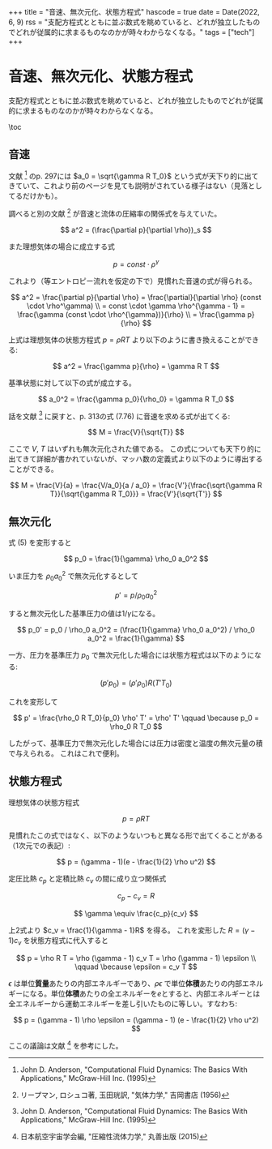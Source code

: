 +++
title = "音速、無次元化、状態方程式"
hascode = true
date = Date(2022, 6, 9)
rss = "支配方程式とともに並ぶ数式を眺めていると、どれが独立したものでどれが従属的に求まるものなのかが時々わからなくなる。"
tags = ["tech"]
+++

# 音速、無次元化、状態方程式

支配方程式とともに並ぶ数式を眺めていると、どれが独立したものでどれが従属的に求まるものなのかが時々わからなくなる。

\toc

## 音速

文献 [^1] のp. 297には $a_0 = \sqrt{\gamma R T_0}$ という式が天下り的に出てきていて、これより前のページを見ても説明がされている様子はない（見落としてるだけかも）。

調べると別の文献 [^2] が音速と流体の圧縮率の関係式を与えていた。

$$
a^2 = (\frac{\partial p}{\partial \rho})_s
$$

また理想気体の場合に成立する式

$$
p = const \cdot \rho^\gamma
$$

これより（等エントロピー流れを仮定の下で）見慣れた音速の式が得られる。

$$
a^2 = \frac{\partial p}{\partial \rho} = \frac{\partial}{\partial \rho} (const \cdot \rho^\gamma) \\
= const \cdot \gamma \rho^{\gamma - 1} = \frac{\gamma (const \cdot \rho^{\gamma})}{\rho} \\
= \frac{\gamma p}{\rho}
$$

上式は理想気体の状態方程式 $p = \rho R T$ より以下のように書き換えることができる:

$$
a^2 = \frac{\gamma p}{\rho} = \gamma R T
$$

基準状態に対して以下の式が成立する。

$$
a_0^2 = \frac{\gamma p_0}{\rho_0} = \gamma R T_0
$$

話を文献 [^1] に戻すと、p. 313の式 (7.76) に音速を求める式が出てくる:

$$
M = \frac{V}{\sqrt{T}}
$$

ここで $V$, $T$ はいずれも無次元化された値である。
この式についても天下り的に出てきて詳細が書かれていないが、マッハ数の定義式より以下のように導出することができる。

$$
M = \frac{V}{a} = \frac{V/a_0}{a / a_0} = \frac{V'}{\frac{\sqrt{\gamma R T}}{\sqrt{\gamma R T_0}}} = \frac{V'}{\sqrt{T'}}
$$


## 無次元化

式 (5) を変形すると

$$
p_0 = \frac{1}{\gamma} \rho_0 a_0^2
$$

いま圧力を $\rho_0 a_0^2$ で無次元化するとして

$$
p' = p / \rho_0 a_0^2
$$

すると無次元化した基準圧力の値は$1/\gamma$になる。

$$
p_0' = p_0 / \rho_0 a_0^2 = (\frac{1}{\gamma} \rho_0 a_0^2) / \rho_0 a_0^2 = \frac{1}{\gamma}
$$

一方、圧力を基準圧力 $p_0$ で無次元化した場合には状態方程式は以下のようになる:

$$
(p' p_0) = (\rho' \rho_0) R (T' T_0)
$$

これを変形して

$$
p' = \frac{\rho_0 R T_0}{p_0} \rho' T' = \rho' T' \qquad \because p_0 = \rho_0 R T_0
$$

したがって、基準圧力で無次元化した場合には圧力は密度と温度の無次元量の積で与えられる。
これはこれで便利。

## 状態方程式

理想気体の状態方程式

$$
p = \rho R T
$$

見慣れたこの式ではなく、以下のようないつもと異なる形で出てくることがある（1次元での表記）:

$$
p = (\gamma - 1)(e - \frac{1}{2} \rho u^2)
$$

定圧比熱 $c_p$ と定積比熱 $c_v$ の間に成り立つ関係式

$$
c_p - c_v = R
$$

$$
\gamma \equiv \frac{c_p}{c_v}
$$

上2式より $c_v = \frac{1}{\gamma - 1}R$ を得る。
これを変形した $R = (\gamma - 1) c_v$ を状態方程式に代入すると

$$
p = \rho R T = \rho (\gamma - 1) c_v T = \rho (\gamma - 1) \epsilon \\
\qquad \because \epsilon = c_v T
$$

$\epsilon$ は単位**質量**あたりの内部エネルギーであり、$\rho \epsilon$ で単位**体積**あたりの内部エネルギーになる。単位**体積**あたりの全エネルギーを$e$とすると、内部エネルギーとは全エネルギーから運動エネルギーを差し引いたものに等しい。すなわち:

$$
p = (\gamma - 1) \rho \epsilon = (\gamma - 1) (e - \frac{1}{2} \rho u^2)
$$

ここの議論は文献 [^3] を参考にした。


[^1]: John D. Anderson, "Computational Fluid Dynamics: The Basics With Applications," McGraw-Hill Inc. (1995)
[^2]: リープマン, ロシュコ著, 玉田珖訳, "気体力学," 吉岡書店 (1956)
[^3]: 日本航空宇宙学会編, "圧縮性流体力学," 丸善出版 (2015)
